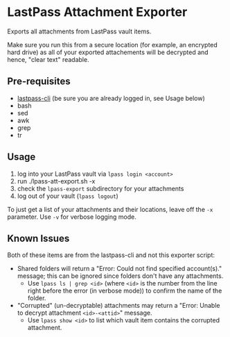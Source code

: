 # LastPass Attachment Exporter

Exports all attachments from LastPass vault items. 

Make sure you run this from a secure location (for example, an encrypted hard drive) as all of your exported attachements will be decrypted and hence, "clear text" readable.

## Pre-requisites

* [lastpass-cli](https://github.com/lastpass/lastpass-cli) (be sure you are already logged in, see Usage below)
* bash
* sed
* awk
* grep
* tr

## Usage

1) log into your LastPass vault via `lpass login <account>`
2) run ./lpass-att-export.sh -x
3) check the `lpass-export` subdirectory for your attachments
4) log out of your vault (`lpass logout`)

To just get a list of your attachments and their locations, leave off the `-x` parameter. Use `-v` for verbose logging mode.

## Known Issues

Both of these items are from the lastpass-cli and not this exporter script:

* Shared folders will return a "Error: Could not find specified account(s)." message; this can be ignored since folders don't have any attachments. 
  * Use `lpass ls | grep <id>` (where `<id>` is the number from the line right before the error (in verbose mode)) to confirm the name of the folder.
* "Corrupted" (un-decryptable) attachments may return a "Error: Unable to decrypt attachment `<id>-<attid>`" message.
  * Use `lpass show <id>` to list which vault item contains the corrupted attachment. 
